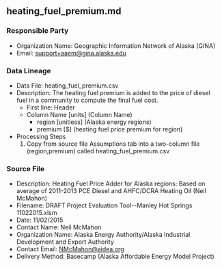 ## heating_fuel_premium.md

### Responsible Party
  * Organization Name: Geographic Information Network of Alaska (GINA)
  * Email: support+aaem@gina.alaska.edu

### Data Lineage
  * Data File: heating_fuel_premium.csv
  * Description: The heating fuel premium is added to the price of diesel fuel in a community to compute the final fuel cost.
    * First line: Header
    * Column Name [units] (Column Name)
      * region [unitless] (Alaska energy regions)
      * premium [$] (heating fuel price premium for region)
  * Processing Steps
    1. Copy from source file Assumptions tab into a two-column file (region,premium) called heating_fuel_premium.csv

### Source File
  * Description: Heating Fuel Price Adder for Alaska regions: Based on average of 2011-2013 PCE Diesel and AHFC/DCRA Heating Oil (Neil McMahon)
  * Filename: DRAFT Project Evaluation Tool--Manley Hot Springs 11022015.xlsm
  * Date: 11/02/2015
  * Contact Name: Neil McMahon
  * Organization Name: Alaska Energy Authority/Alaska Industrial Development and Export Authority
  * Contact Email: NMcMahon@aidea.org
  * Delivery Method: Basecamp (Alaska Affordable Energy Model Project)
